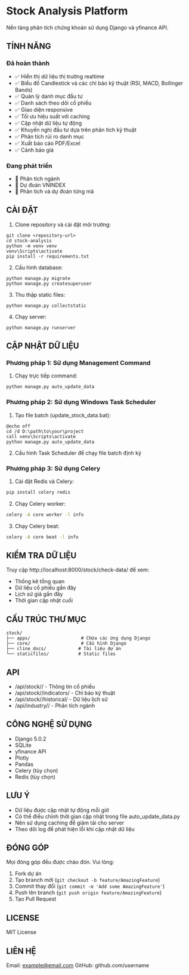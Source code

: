 # Stock Analysis Platform

Nền tảng phân tích chứng khoán sử dụng Django và yfinance API.

## TÍNH NĂNG

### Đã hoàn thành
- ✅ Hiển thị dữ liệu thị trường realtime
- ✅ Biểu đồ Candlestick và các chỉ báo kỹ thuật (RSI, MACD, Bollinger Bands)
- ✅ Quản lý danh mục đầu tư
- ✅ Danh sách theo dõi cổ phiếu
- ✅ Giao diện responsive
- ✅ Tối ưu hiệu suất với caching
- ✅ Cập nhật dữ liệu tự động
- ✅ Khuyến nghị đầu tư dựa trên phân tích kỹ thuật
- ✅ Phân tích rủi ro danh mục
- ✅ Xuất báo cáo PDF/Excel
- ✅ Cảnh báo giá

### Đang phát triển
- 🔄 Phân tích ngành
- 🔄 Dự đoán VNINDEX
- 🔄 Phân tích và dự đoán từng mã

## CÀI ĐẶT

1. Clone repository và cài đặt môi trường:
```
git clone <repository-url>
cd stock-analysis
python -m venv venv
venv\Scripts\activate
pip install -r requirements.txt
```

2. Cấu hình database:
```
python manage.py migrate
python manage.py createsuperuser
```

3. Thu thập static files:
```
python manage.py collectstatic
```

4. Chạy server:
```
python manage.py runserver
```

## CẬP NHẬT DỮ LIỆU

### Phương pháp 1: Sử dụng Management Command
1. Chạy trực tiếp command:
```bash
python manage.py auto_update_data
```

### Phương pháp 2: Sử dụng Windows Task Scheduler
1. Tạo file batch (update_stock_data.bat):
```batch
@echo off
cd /d D:\path\to\your\project
call venv\Scripts\activate
python manage.py auto_update_data
```

2. Cấu hình Task Scheduler để chạy file batch định kỳ

### Phương pháp 3: Sử dụng Celery
1. Cài đặt Redis và Celery:
```bash
pip install celery redis
```

2. Chạy Celery worker:
```bash
celery -A core worker -l info
```

3. Chạy Celery beat:
```bash
celery -A core beat -l info
```

## KIỂM TRA DỮ LIỆU

Truy cập http://localhost:8000/stock/check-data/ để xem:
- Thống kê tổng quan
- Dữ liệu cổ phiếu gần đây
- Lịch sử giá gần đây
- Thời gian cập nhật cuối

## CẤU TRÚC THƯ MỤC

```
stock/
├── apps/                   # Chứa các ứng dụng Django
├── core/                   # Cấu hình Django
├── cline_docs/            # Tài liệu dự án
└── staticfiles/           # Static files
```

## API

- /api/stock/<symbol>/ - Thông tin cổ phiếu
- /api/stock/<symbol>/indicators/ - Chỉ báo kỹ thuật
- /api/stock/<symbol>/historical/ - Dữ liệu lịch sử
- /api/industry/<id>/ - Phân tích ngành

## CÔNG NGHỆ SỬ DỤNG

- Django 5.0.2
- SQLite
- yfinance API
- Plotly
- Pandas
- Celery (tùy chọn)
- Redis (tùy chọn)

## LƯU Ý

- Dữ liệu được cập nhật tự động mỗi giờ
- Có thể điều chỉnh thời gian cập nhật trong file auto_update_data.py
- Nên sử dụng caching để giảm tải cho server
- Theo dõi log để phát hiện lỗi khi cập nhật dữ liệu

## ĐÓNG GÓP

Mọi đóng góp đều được chào đón. Vui lòng:
1. Fork dự án
2. Tạo branch mới (`git checkout -b feature/AmazingFeature`)
3. Commit thay đổi (`git commit -m 'Add some AmazingFeature'`)
4. Push lên branch (`git push origin feature/AmazingFeature`)
5. Tạo Pull Request

## LICENSE

MIT License

## LIÊN HỆ

Email: example@email.com
GitHub: github.com/username
